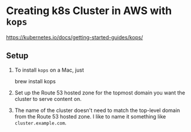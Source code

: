 # Creating k8s Cluster in AWS with `kops`
https://kubernetes.io/docs/getting-started-guides/kops/

## Setup

1. To install `kops` on a Mac, just

    brew install kops

2. Set up the Route 53 hosted zone for the topmost domain you want the cluster
   to serve content on.

3. The name of the cluster doesn't need to match the top-level domain from the
   Route 53 hosted zone. I like to name it something like `cluster.example.com`.
